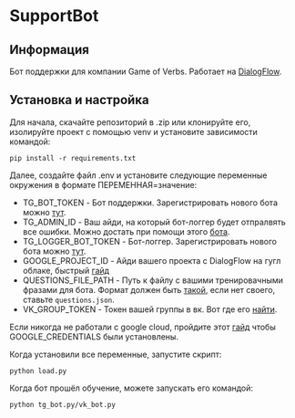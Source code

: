 # SupportBot
## Информация

Бот поддержки для компании Game of Verbs. Работает на [DialogFlow](https://dialogflow.com/).

## Установка и настройка
Для начала, скачайте репозиторий в .zip или клонируйте его, изолируйте проект с помощью venv и установите зависимости командой:

```
pip install -r requirements.txt
```

Далее, создайте файл .env и установите следующие переменные окружения в формате ПЕРЕМЕННАЯ=значение:

* TG_BOT_TOKEN - Бот поддержки. Зарегистрировать нового бота можно [тут](https://telegram.me/BotFather).
* TG_ADMIN_ID - Ваш айди, на который бот-логгер будет отпралвять все ошибки. Можно достать при помощи этого [бота](https://telegram.me/userinfobot).
* TG_LOGGER_BOT_TOKEN - Бот-логгер. Зарегистрировать нового бота можно [тут](https://telegram.me/BotFather).
* GOOGLE_PROJECT_ID - Айди вашего проекта с DialogFlow на гугл облаке, быстрый [гайд](https://cloud.google.com/dialogflow/es/docs/quick)
* QUESTIONS_FILE_PATH - Путь к файлу с вашими тренировачными фразами для бота. Формат должен быть [такой](https://dvmn.org/media/filer_public/a7/db/a7db66c0-1259-4dac-9726-2d1fa9c44f20/questions.json), если нет своего, ставьте ```questions.json```.
* VK_GROUP_TOKEN - Токен вашей группы в вк. Вот где его [найти](https://dvmn.org/media/filer_public/2f/11/2f11a34a-1de3-4acc-838d-d1be37bd6828/screenshot_from_2019-04-29_20-10-16.png).

Если никогда не работали с google cloud, пройдите этот [гайд](https://cloud.google.com/docs/authentication/provide-credentials-adc) чтобы GOOGLE_CREDENTIALS были установлены.

Когда установили все переменные, запустите скрипт:
```
python load.py
```

Когда бот прошёл обучение, можете запускать его командой:
```
python tg_bot.py/vk_bot.py
```
